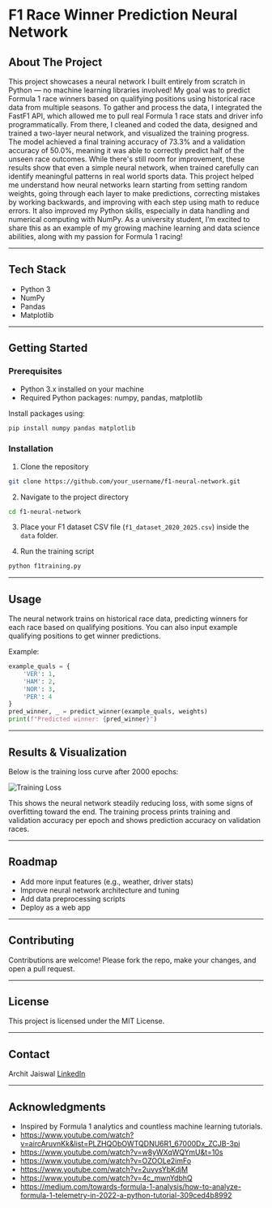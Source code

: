 # F1 Race Winner Prediction Neural Network

## About The Project

This project showcases a neural network I built entirely from scratch in Python — no machine learning libraries involved! My goal was to predict Formula 1 race winners based on qualifying positions using historical race data from multiple seasons.
To gather and process the data, I integrated the FastF1 API, which allowed me to pull real Formula 1 race stats and driver info programmatically. From there, I cleaned and coded the data, designed and trained a two-layer neural network, and visualized the training progress.
The model achieved a final training accuracy of 73.3% and a validation accuracy of 50.0%, meaning it was able to correctly predict half of the unseen race outcomes. While there's still room for improvement, these results show that even a simple neural network, when trained carefully can identify meaningful patterns in real world sports data.
This project helped me understand how neural networks learn starting from setting random weights, going through each layer to make predictions, correcting mistakes by working backwards, and improving with each step using math to reduce errors. It also improved my Python skills, especially in data handling and numerical computing with NumPy.
As a university student, I’m excited to share this as an example of my growing machine learning and data science abilities, along with my passion for Formula 1 racing!

---

## Tech Stack

- Python 3
- NumPy
- Pandas
- Matplotlib

---

## Getting Started

### Prerequisites

- Python 3.x installed on your machine
- Required Python packages: numpy, pandas, matplotlib

Install packages using:

```bash
pip install numpy pandas matplotlib
```

### Installation

1. Clone the repository

```bash
git clone https://github.com/your_username/f1-neural-network.git
```

2. Navigate to the project directory

```bash
cd f1-neural-network
```

3. Place your F1 dataset CSV file (`f1_dataset_2020_2025.csv`) inside the `data` folder.

4. Run the training script

```bash
python f1training.py
```

---

## Usage

The neural network trains on historical race data, predicting winners for each race based on qualifying positions. You can also input example qualifying positions to get winner predictions.

Example:

```python
example_quals = {
    'VER': 1,
    'HAM': 2,
    'NOR': 3,
    'PER': 4
}
pred_winner, _ = predict_winner(example_quals, weights)
print(f"Predicted winner: {pred_winner}")
```

---

## Results & Visualization

Below is the training loss curve after 2000 epochs:

![Training Loss](images/loss_plot.png)

This shows the neural network steadily reducing loss, with some signs of overfitting toward the end. The training process prints training and validation accuracy per epoch and shows prediction accuracy on validation races.

---

## Roadmap

- Add more input features (e.g., weather, driver stats)
- Improve neural network architecture and tuning
- Add data preprocessing scripts
- Deploy as a web app

---

## Contributing

Contributions are welcome! Please fork the repo, make your changes, and open a pull request.

---

## License

This project is licensed under the MIT License.

---

## Contact

Archit Jaiswal
[LinkedIn](https://www.linkedin.com/in/archit-jaiswal-1057b9273/)

---

## Acknowledgments

- Inspired by Formula 1 analytics and countless machine learning tutorials.
- https://www.youtube.com/watch?v=aircAruvnKk&list=PLZHQObOWTQDNU6R1_67000Dx_ZCJB-3pi
- https://www.youtube.com/watch?v=w8yWXqWQYmU&t=10s
- https://www.youtube.com/watch?v=OZOOLe2imFo
- https://www.youtube.com/watch?v=2uvysYbKdjM
- https://www.youtube.com/watch?v=4c_mwnYdbhQ
- https://medium.com/towards-formula-1-analysis/how-to-analyze-formula-1-telemetry-in-2022-a-python-tutorial-309ced4b8992
